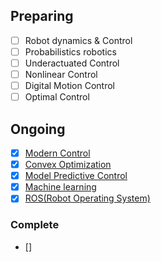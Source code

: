 ## Preparing
- [ ] Robot dynamics & Control
- [ ] Probabilistics robotics
- [ ] Underactuated Control
- [ ] Nonlinear Control
- [ ] Digital Motion Control
- [ ] Optimal Control

## Ongoing
- [x] [Modern Control](https://github.com/Geonhee-LEE/control-robotics-machine-learning/tree/master/Modern%20Control)
- [x] [Convex Optimization](https://github.com/Geonhee-LEE/control-robotics-machine-learning/tree/master/Convex%20Optimization)	 
- [x] [Model Predictive Control](https://github.com/Geonhee-LEE/control-robotics-machine-learning/tree/master/Model%20Predictive%20Control)
- [x] [Machine learning](https://github.com/Geonhee-LEE/machine-learning)
- [x] [ROS(Robot Operating System)](https://github.com/Geonhee-LEE/control-robotics-machine-learning/tree/master/ROS)

### Complete
- []



<!--h2>

```diff
- red
+ green
! orange
# gray
```

</h2-->


